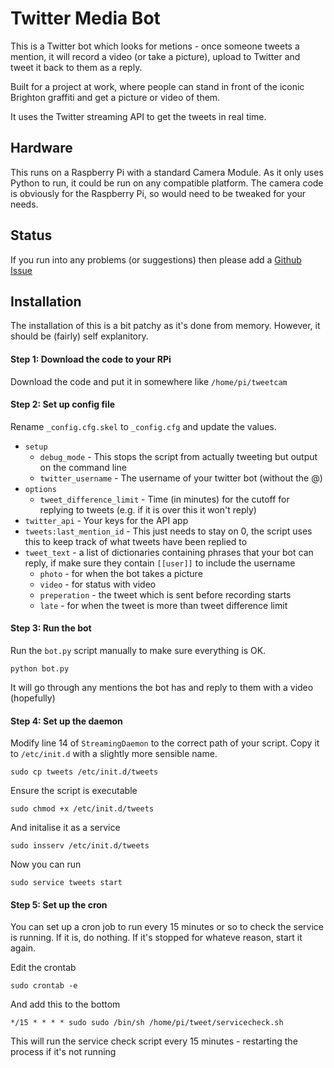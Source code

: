 # Twitter Media Bot

This is a Twitter bot which looks for metions - once someone tweets a mention, it will record a video (or take a picture), upload to Twitter and tweet it back to them as a reply.

Built for a project at work, where people can stand in front of the iconic Brighton graffiti and get a picture or video of them.

It uses the Twitter streaming API to get the tweets in real time.

## Hardware

This runs on a Raspberry Pi with a standard Camera Module. As it only uses Python to run, it could be run on any compatible platform. The camera code is obviously for the Raspberry Pi, so would need to be tweaked for your needs.

## Status

If you run into any problems (or suggestions) then please add a [Github Issue](https://github.com/liquidlight/graffcam/issues)

## Installation

The installation of this is a bit patchy as it's done from memory. However, it should be (fairly) self explanitory.

#### Step 1: Download the code to your RPi

Download the code and put it in somewhere like `/home/pi/tweetcam`

#### Step 2: Set up config file

Rename `_config.cfg.skel` to `_config.cfg` and update the values.

- `setup`
	- `debug_mode` - This stops the script from actually tweeting but output on the command line
	- `twitter_username` - The username of your twitter bot (without the @)
- `options`
	- `tweet_difference_limit` - Time (in minutes) for the cutoff for replying to tweets (e.g. if it is over this it won't reply)
- `twitter_api` - Your keys for the API app
- `tweets:last_mention_id` - This just needs to stay on 0, the script uses this to keep track of what tweets have been replied to
- `tweet_text` - a list of dictionaries containing phrases that your bot can reply, if make sure they contain `[[user]]` to include the username
	- `photo` - for when the bot takes a picture
	- `video` - for status with video
	- `preperation` - the tweet which is sent before recording starts
	- `late` - for when the tweet is more than tweet difference limit

#### Step 3: Run the bot

Run the `bot.py` script manually to make sure everything is OK.

```
python bot.py
```

It will go through any mentions the bot has and reply to them with a video (hopefully)

#### Step 4: Set up the daemon

Modify line 14 of `StreamingDaemon` to the correct path of your script. Copy it to `/etc/init.d` with a slightly more sensible name.

```
sudo cp tweets /etc/init.d/tweets
```

Ensure the script is executable

```
sudo chmod +x /etc/init.d/tweets
```

And initalise it as a service

```
sudo insserv /etc/init.d/tweets
```

Now you can run

```
sudo service tweets start
```

#### Step 5: Set up the cron

You can set up a cron job to run every 15 minutes or so to check the service is running. If it is, do nothing. If it's stopped for whateve reason, start it again.

Edit the crontab

```
sudo crontab -e
```

And add this to the bottom

```
*/15 * * * * sudo sudo /bin/sh /home/pi/tweet/servicecheck.sh
```

This will run the service check script every 15 minutes - restarting the process if it's not running
